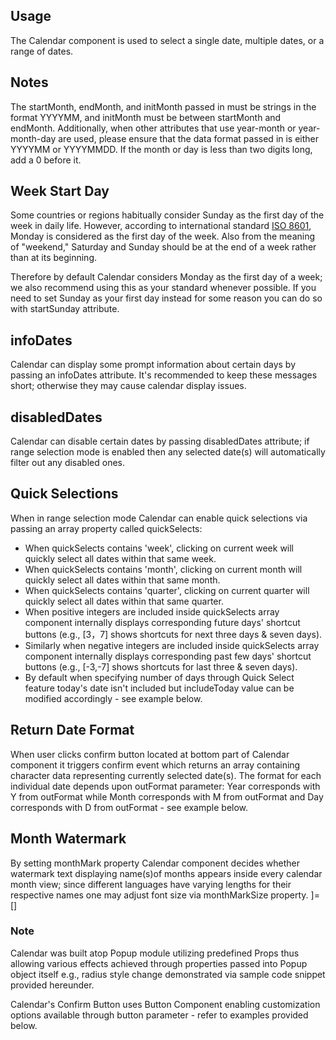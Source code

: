 ## Usage

The Calendar component is used to select a single date, multiple dates, or a range of dates.

## Notes

The startMonth, endMonth, and initMonth passed in must be strings in the format YYYYMM, and initMonth must be between startMonth and endMonth. Additionally, when other attributes that use year-month or year-month-day are used, please ensure that the data format passed in is either YYYYMM or YYYYMMDD. If the month or day is less than two digits long, add a 0 before it.

## Week Start Day

Some countries or regions habitually consider Sunday as the first day of the week in daily life. However, according to international standard [ISO 8601](https://wikipedia.org/wiki/ISO_8601), Monday is considered as the first day of the week. Also from the meaning of "weekend," Saturday and Sunday should be at the end of a week rather than at its beginning.

Therefore by default Calendar considers Monday as the first day of a week; we also recommend using this as your standard whenever possible. If you need to set Sunday as your first day instead for some reason you can do so with startSunday attribute.

## infoDates

Calendar can display some prompt information about certain days by passing an infoDates attribute. It's recommended to keep these messages short; otherwise they may cause calendar display issues.

## disabledDates

Calendar can disable certain dates by passing disabledDates attribute; if range selection mode is enabled then any selected date(s) will automatically filter out any disabled ones.

## Quick Selections

When in range selection mode Calendar can enable quick selections via passing an array property called quickSelects:

-   When quickSelects contains 'week', clicking on current week will quickly select all dates within that same week.
-   When quickSelects contains 'month', clicking on current month will quickly select all dates within that same month.
-   When quickSelects contains 'quarter', clicking on current quarter will quickly select all dates within that same quarter.
-   When positive integers are included inside quickSelects array component internally displays corresponding future days' shortcut buttons (e.g., [3，7] shows shortcuts for next three days & seven days).
-   Similarly when negative integers are included inside quickSelects array component internally displays corresponding past few days' shortcut buttons (e.g., [-3,-7] shows shortcuts for last three & seven days).
-   By default when specifying number of days through Quick Select feature today's date isn't included but includeToday value can be modified accordingly - see example below.


## Return Date Format
When user clicks confirm button located at bottom part of Calendar component it triggers confirm event which returns an array containing character data representing currently selected date(s). The format for each individual date depends upon outFormat parameter: Year corresponds with Y from outFormat while Month corresponds with M from outFormat and Day corresponds with D from outFormat - see example below.


## Month Watermark
By setting monthMark property Calendar component decides whether watermark text displaying name(s)of months appears inside every calendar month view; since different languages have varying lengths for their respective names one may adjust font size via monthMarkSize property.
]=[]

### Note
Calendar was built atop Popup module utilizing predefined Props thus allowing various effects achieved through properties passed into Popup object itself e.g., radius style change demonstrated via sample code snippet provided hereunder.

Calendar's Confirm Button uses Button Component enabling customization options available through button parameter - refer to examples provided below.